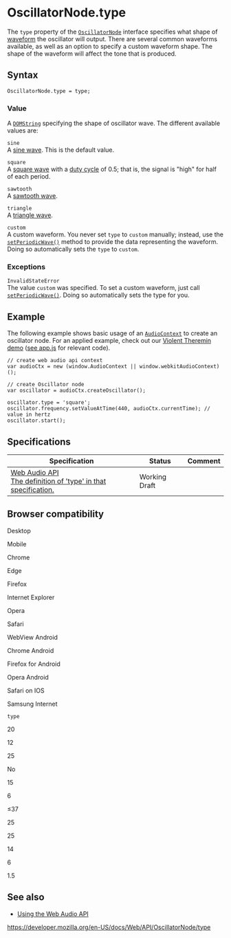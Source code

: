 # OscillatorNode.type

The `type` property of the [`OscillatorNode`](../oscillatornode) interface specifies what shape of [waveform](https://en.wikipedia.org/wiki/Waveform) the oscillator will output. There are several common waveforms available, as well as an option to specify a custom waveform shape. The shape of the waveform will affect the tone that is produced.

## Syntax

    OscillatorNode.type = type;

### Value

A [`DOMString`](../domstring) specifying the shape of oscillator wave. The different available values are:

`sine`  
A [sine wave](https://en.wikipedia.org/wiki/Sine_wave). This is the default value.

`square`  
A [square wave](https://en.wikipedia.org/wiki/Square_wave) with a [duty cycle](#) of 0.5; that is, the signal is "high" for half of each period.

`sawtooth`  
A [sawtooth wave](https://en.wikipedia.org/wiki/Sawtooth_wave).

`triangle`  
A [triangle wave](https://en.wikipedia.org/wiki/Triangle_wave).

`custom`  
A custom waveform. You never set `type` to `custom` manually; instead, use the [`setPeriodicWave()`](setperiodicwave) method to provide the data representing the waveform. Doing so automatically sets the `type` to `custom`.

### Exceptions

`InvalidStateError`  
The value `custom` was specified. To set a custom waveform, just call [`setPeriodicWave()`](setperiodicwave). Doing so automatically sets the type for you.

## Example

The following example shows basic usage of an [`AudioContext`](../audiocontext) to create an oscillator node. For an applied example, check out our [Violent Theremin demo](https://mdn.github.io/violent-theremin/) ([see app.js](https://github.com/mdn/violent-theremin/blob/gh-pages/scripts/app.js) for relevant code).

    // create web audio api context
    var audioCtx = new (window.AudioContext || window.webkitAudioContext)();

    // create Oscillator node
    var oscillator = audioCtx.createOscillator();

    oscillator.type = 'square';
    oscillator.frequency.setValueAtTime(440, audioCtx.currentTime); // value in hertz
    oscillator.start();

## Specifications

<table><thead><tr class="header"><th>Specification</th><th>Status</th><th>Comment</th></tr></thead><tbody><tr class="odd"><td><a href="https://webaudio.github.io/web-audio-api/#dom-oscillatornode-type">Web Audio API<br />
<span class="small">The definition of 'type' in that specification.</span></a></td><td><span class="spec-wd">Working Draft</span></td><td></td></tr></tbody></table>

## Browser compatibility

Desktop

Mobile

Chrome

Edge

Firefox

Internet Explorer

Opera

Safari

WebView Android

Chrome Android

Firefox for Android

Opera Android

Safari on IOS

Samsung Internet

`type`

20

12

25

No

15

6

≤37

25

25

14

6

1.5

## See also

- [Using the Web Audio API](../web_audio_api/using_web_audio_api)

<a href="https://developer.mozilla.org/en-US/docs/Web/API/OscillatorNode/type" class="_attribution-link">https://developer.mozilla.org/en-US/docs/Web/API/OscillatorNode/type</a>
